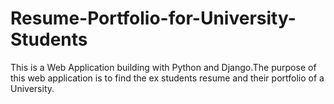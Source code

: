 # Resume-Portfolio-for-University-Students
This is a Web Application building with Python and Django.The purpose of this web application is to find the ex students resume and their portfolio of a University.
